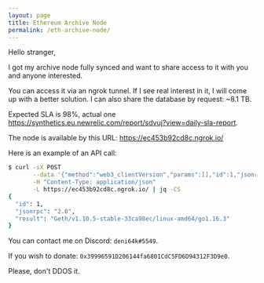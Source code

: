 ```yaml
---
layout: page
title: Ethereum Archive Node
permalink: /eth-archive-node/
---
```


Hello stranger,

I got my archive node fully synced and want to share access to it with you and anyone interested.

You can access it via an ngrok tunnel. If I see real interest in it, I will come up with a better solution. I can also share the database by request: ~8.1 TB.

Expected SLA is 98%, actual one https://synthetics.eu.newrelic.com/report/sdvuj?view=daily-sla-report.

The node is available by this URL: https://ec453b92cd8c.ngrok.io/

Here is an example of an API call:

``` sh
$ curl -sX POST                                                                     \
       --data '{"method":"web3_clientVersion","params":[],"id":1,"jsonrpc":"2.0"}'  \
       -H "Content-Type: application/json"                                          \
       -L https://ec453b92cd8c.ngrok.io/ | jq -CS
{
  "id": 1,
  "jsonrpc": "2.0",
  "result": "Geth/v1.10.5-stable-33ca98ec/linux-amd64/go1.16.3"
}
```

You can contact me on Discord: `deni64k#5549`.

If you wish to donate: `0x39996591D206144fa6801CdC5FD6D94312F3D9e0`.

Please, don't DDOS it.
